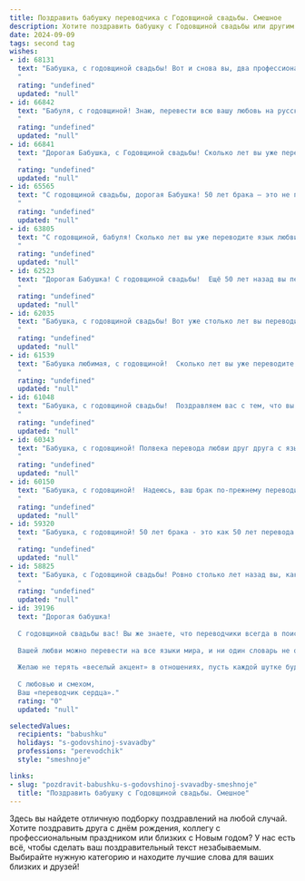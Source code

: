 ```yaml
---
title: Поздравить бабушку переводчика с Годовщиной свадьбы. Смешное
description: Хотите поздравить бабушку с Годовщиной свадьбы или другим праздником? Наш ИИ создаст незабываемое поздравление, а вы обязательно выделитесь среди других.  
date: 2024-09-09
tags: second tag
wishes:
- id: 68131
  text: "Бабушка, с годовщиной свадьбы! Вот и снова вы, два профессиональных переводчика, перевели ещё один год супружеской жизни на язык любви, взаимопонимания и (надеемся) мирного сосуществования! 😉
  "
  rating: "undefined"
  updated: "null"
- id: 66842
  text: "Бабуля, с годовщиной! Знаю, перевести всю вашу любовь на русский язык невозможно, но мы всё равно попробуем!  🍾🥂 Желаю вам и дедушке еще долгих лет синхронного перевода друг друга, а главное, чтобы в вашем семейном \"словаре\" не было слов \"скука\" и \"разлад\"!
  "
  rating: "undefined"
  updated: "null"
- id: 66841
  text: "Дорогая Бабушка, с Годовщиной свадьбы! Сколько лет вы уже переводите с языка любви на язык нежных чувств? Надеюсь, ваш личный \"словарь\" пополняется только новыми, красивыми словами! 😊
  "
  rating: "undefined"
  updated: "null"
- id: 65565
  text: "С годовщиной свадьбы, дорогая Бабушка! 50 лет брака – это не просто юбилей, это настоящий языковой барьер, который вы преодолели вместе. Надеюсь, по истечении стольких лет, вы, как опытные переводчики, научились понимать друг друга без слов. 😉  Желаем вам и дальше  \"переводить\"  свои чувства на язык любви и счастья!
  "
  rating: "undefined"
  updated: "null"
- id: 63805
  text: "С годовщиной, бабуля! Сколько лет вы уже переводите язык любви друг друга? Надеюсь, всё это время он звучит красиво и без ошибок! 😉🥂
  "
  rating: "undefined"
  updated: "null"
- id: 62523
  text: "Дорогая Бабушка! С годовщиной свадьбы!  Ещё 50 лет назад вы перевели друг друга на \"Я люблю тебя\", и с тех пор ваша любовь только крепнет! Желаем вам еще много лет совместной жизни, наполненной радостью, смехом и, конечно же, интересными переводами друг друга с языка любви на язык заботы! 😉🥂
  "
  rating: "undefined"
  updated: "null"
- id: 62035
  text: "Бабушка, с годовщиной свадьбы! Вот уже столько лет вы переводите друг друга с одного языка любви на другой, а страсть всё ещё не переведена на язык \"забыть\" 😊  Желаем вам ещё много-много лет счастья, которое никогда не будет переведено на язык \"скука\"!
  "
  rating: "undefined"
  updated: "null"
- id: 61539
  text: "Бабушка любимая, с годовщиной!  Сколько лет вы уже переводите друг друга с \"милый мой\" на \"зачем ты так рано встал?\"  И как же вы, несмотря на всё, все еще влюблены!  Желаю вам, чтобы и впредь ваш \"язык\" был общий - язык любви и взаимопонимания! 🎉
  "
  rating: "undefined"
  updated: "null"
- id: 61048
  text: "Бабушка, с годовщиной свадьбы!  Поздравляем вас с тем, что вы уже столько лет переводите с языка любовных взглядов на язык совместной жизни! 😜  Пусть ваша жизнь всегда будет полна \"переводов\" счастья, радости и взаимопонимания!
  "
  rating: "undefined"
  updated: "null"
- id: 60343
  text: "Бабушка, с годовщиной! Полвека перевода любви друг друга с языка повседневности на язык нежности и заботы - впечатляющая работа! Желаем вам ещё много лет, переполненных не только любовью, но и смешными историями про ваших \"клиентов\" - внуков! 😉
  "
  rating: "undefined"
  updated: "null"
- id: 60150
  text: "Бабушка, с годовщиной!  Надеюсь, ваш брак по-прежнему переводится на язык любви, страсти и взаимопонимания, даже после всех этих лет! 😂
  "
  rating: "undefined"
  updated: "null"
- id: 59320
  text: "Бабушка, с годовщиной! 50 лет брака - это как 50 лет перевода с одного языка любви на другой. И, надо сказать, вы справились с этой задачей на отлично! 😜 Желаем вам еще 50 лет взаимного понимания, нежных объятий и, конечно же, вкусных тортов! 🎂❤️
  "
  rating: "undefined"
  updated: "null"
- id: 58825
  text: "Бабушка, с Годовщиной свадьбы! Ровно столько лет назад вы, как два отличных переводчика, расшифровали друг друга и поняли, что нашли идеальный переводчикский тандем. Счастья вам, любви и побольше смешных языковых казусов!
  "
  rating: "undefined"
  updated: "null"
- id: 39196
  text: "Дорогая бабушка!
  
  С годовщиной свадьбы вас! Вы же знаете, что переводчики всегда в поисках идеальных слов, но в этот день мне не нужны лишние словечки – только самые простые и искренние: вы – просто супер!
  
  Вашей любви можно перевести на все языки мира, и ни один словарь не оберет ту теплоту, что вы дарите друг другу. Судя по всему, ваш брак – это истинный «мультиязычный» проект, который продолжает идеально функционировать без перевода!
  
  Желаю не терять «веселый акцент» в отношениях, пусть каждой шутке будет суждено хорошо перевестись в улыбки, а каждый день вы будете создавать вместе новые «упражнения по синтаксису любви».
  
  С любовью и смехом,
  Ваш «переводчик сердца»."
  rating: "0"
  updated: "null"

selectedValues:
  recipients: "babushku"
  holidays: "s-godovshinoj-svavadby"
  professions: "perevodchik"
  style: "smeshnoje"

links:
- slug: "pozdravit-babushku-s-godovshinoj-svavadby-smeshnoje"
  title: "Поздравить бабушку с Годовщиной свадьбы. Смешное"
---
```


Здесь вы найдете отличную подборку поздравлений на любой случай. 
Хотите поздравить друга с днём рождения, коллегу с профессиональным праздником или близких с Новым годом? У нас есть всё, чтобы сделать ваш поздравительный текст незабываемым. Выбирайте нужную категорию и находите лучшие слова для ваших близких и друзей!

